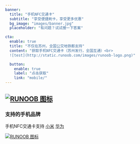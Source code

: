 ```yaml
---
banner:
  title: "手机NFC交通卡"
  subtitle: "享受便捷刷卡，享受更多优惠"
  bg_image: "images/banner.jpg"
  placeholder: "有问题？试试搜一下答案"

cta:
  enable: true
  title: "不仅在苏州，全国公交地铁都支持"
  content: "获取手机NFC交通卡（苏州发行，全国互通）<br>
  ![test](http://static.runoob.com/images/runoob-logo.png)"

  button:
    enable: true
    label: "点击获取"
    link: "mobile/"
---
```


[![RUNOOB 图标](http://static.runoob.com/images/runoob-logo.png)](https://www.szcic.com/)
-------
### 支持的手机品牌

手机NFC交通卡支持 [小米](mobile/xiaomi.html) [华为](mobile/huawei.html)

[![RUNOOB 图标](http://static.runoob.com/images/runoob-logo.png)](https://www.szcic.com/)
